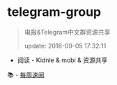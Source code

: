 # telegram-group

> 电报&Telegram中文群资源共享
> 
> update: 2018-09-05 17:32:11

- 阅读 - Kidnle & mobi & 资源共享

📚 - [每周速阅](https://t.me/shareReading)

